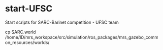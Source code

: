 # start-UFSC
Start scripts for SARC-Barinet competition - UFSC team


cp SARC.world /home/ID/mrs_workspace/src/simulation/ros_packages/mrs_gazebo_common_resources/worlds/
